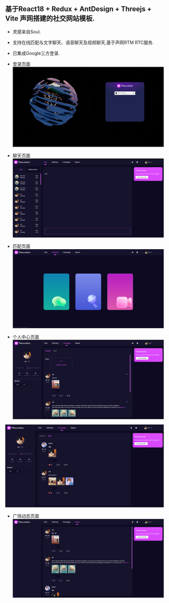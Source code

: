 ## 基于React18 + Redux + AntDesign + Threejs + Vite 声网搭建的社交网站模板.
- 灵感来自Soul.

- 支持在线匹配与文字聊天、语音聊天及视频聊天,基于声网RTM RTC服务.
- 已集成Google三方登录.

- 登录页面
![login](/public/login.png)

- 聊天页面
![chat](/public/chat.png)

- 匹配页面
![matching](/public/matching.png)

- 个人中心页面
![matching](/public/homepage.png)

![liked](/public/liked.png)


- 广场动态页面
![square](/public/square.png)
